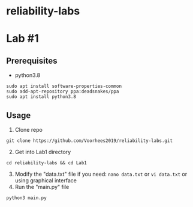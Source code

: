 # reliability-labs
# Lab #1
## Prerequisites
- python3.8
```
sudo apt install software-properties-common
sudo add-apt-repository ppa:deadsnakes/ppa
sudo apt install python3.8
```
## Usage
1. Clone repo
```
git clone https://github.com/Voorhees2019/reliability-labs.git
```
2. Get into Lab1 directory
```
cd reliability-labs && cd Lab1
```
3. Modify the "data.txt" file if you need:
`nano data.txt` or `vi data.txt` or using graphical interface
4. Run the "main.py" file
```
python3 main.py
```
